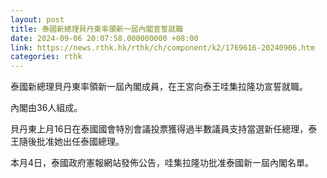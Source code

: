 ```yaml
---
layout: post
title: 泰國新總理貝丹東率領新一屆內閣宣誓就職
date: 2024-09-06 20:07:58.000000000 +08:00
link: https://news.rthk.hk/rthk/ch/component/k2/1769616-20240906.htm
categories: rthk
---
```


泰國新總理貝丹東率領新一屆內閣成員，在王宮向泰王哇集拉隆功宣誓就職。

內閣由36人組成。

貝丹東上月16日在泰國國會特別會議投票獲得過半數議員支持當選新任總理，泰王隨後批准她出任泰國總理。

本月4日，泰國政府憲報網站發佈公告，哇集拉隆功批准泰國新一屆內閣名單。
